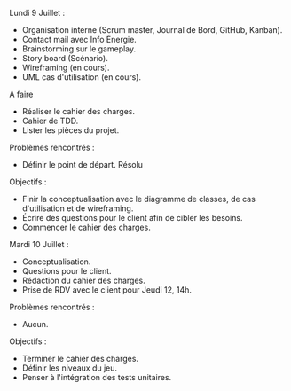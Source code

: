 Lundi 9 Juillet :
- Organisation interne (Scrum master, Journal de Bord, GitHub, Kanban).
- Contact mail avec Info Énergie.
- Brainstorming sur le gameplay.
- Story board (Scénario).
- Wireframing (en cours).
- UML cas d'utilisation (en cours).

A faire
- Réaliser le cahier des charges.
- Cahier de TDD.
- Lister les pièces du projet.

Problèmes rencontrés :
- Définir le point de départ. Résolu

Objectifs :
- Finir la conceptualisation avec le diagramme de classes, de cas d'utilisation et de wireframing.
- Écrire des questions pour le client afin de cibler les besoins.
- Commencer le cahier des charges.

Mardi 10 Juillet :
- Conceptualisation.
- Questions pour le client.
- Rédaction du cahier des charges.
- Prise de RDV avec le client pour Jeudi 12, 14h.

Problèmes rencontrés :
- Aucun.

Objectifs :
- Terminer le cahier des charges.
- Définir les niveaux du jeu.
- Penser à l'intégration des tests unitaires.